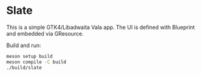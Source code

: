 # Slate

This is a simple GTK4/Libadwaita Vala app. The UI is defined with Blueprint and embedded via GResource.

Build and run:

```sh
meson setup build
meson compile -C build
./build/slate
```
